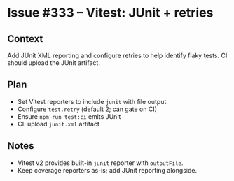 # Issue #333 – Vitest: JUnit + retries

## Context
Add JUnit XML reporting and configure retries to help identify flaky tests. CI should upload the JUnit artifact.

## Plan
- Set Vitest reporters to include `junit` with file output
- Configure `test.retry` (default 2; can gate on CI)
- Ensure `npm run test:ci` emits JUnit
- CI: upload `junit.xml` artifact

## Notes
- Vitest v2 provides built-in `junit` reporter with `outputFile`.
- Keep coverage reporters as-is; add JUnit reporting alongside.
